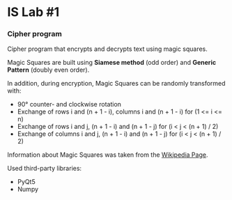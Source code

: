 # IS Lab #1
### Cipher program
Cipher program that encrypts and decrypts text using magic squares. 

Magic Squares are built using **Siamese method** (odd order) and **Generic Pattern** (doubly even order).

In addition, during encryption, Magic Squares can be randomly transformed with:
- 90° counter- and clockwise rotation
- Exchange of rows i and (n + 1 - i), columns i and (n + 1 - i) for (1 <= i <= n)
- Exchange of rows i and j, (n + 1 - i) and (n + 1 - j) for (i < j < (n + 1) / 2)
- Exchange of columns i and j, (n + 1 - i) and (n + 1 - j) for (i < j < (n + 1) / 2)

Information about Magic Squares was taken from the [Wikipedia Page](https://en.wikipedia.org/wiki/Magic_square).

Used third-party libraries: 
- PyQt5
- Numpy